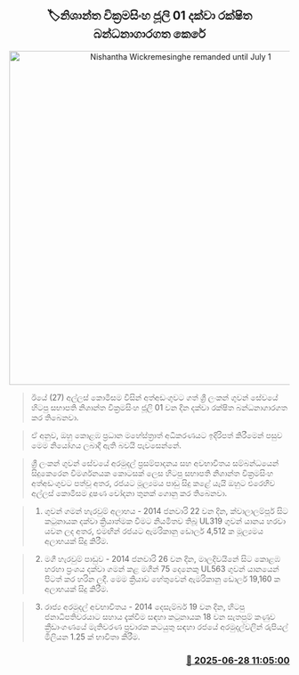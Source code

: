 <p align='center'><b><h2 align='center' title='Nishantha Wickremesinghe remanded until July 1'>🏷නිශාන්ත වික්‍රමසිංහ ජූලි 01 දක්වා රක්ෂිත බන්ධනාගාරගත කෙරේ</h2></b></p>
<p align='center'><img src='https://helakuru.sgp1.cdn.digitaloceanspaces.com/esana/images/lib/nishantha-wickramasinhe.jpg' width='600' alt='Nishantha Wickremesinghe remanded until July 1'></p>

> ඊයේ (27) අල්ලස් කොමිසම විසින් අත්අඩංගුවට ගත් ශ්‍රී ලංකන් ගුවන් සේවයේ හිටපු සභාපති නිශාන්ත වික්‍රමසිංහ ජූලි 01 වන දින දක්වා රක්ෂිත බන්ධනාගාරගත කර තිබෙනවා.

> ඒ අනුව, ඔහු කොළඹ ප්‍රධාන මහේස්ත්‍රාත් අධිකරණයට ඉදිරිපත් කිරීමෙන් පසුව මෙම නියෝගය ලබාදී ඇති බවයි පැවසෙන්නේ.  

> ශ්‍රී ලංකන් ගුවන් සේවයේ අරමුදල් ප්‍රසම්පාදනය සහ අවභාවිතය සම්බන්ධයෙන් සිදුකෙරෙන විමර්ශනයක කොටසක් ලෙස හිටපු සභාපති නිශාන්ත වික්‍රමසිංහ අත්අඩංගුවට පත්වූ අතර, රජයට මූල්‍යමය පාඩු සිදු කළේ යැයි ඔහුට එරෙහිව අල්ලස් කොමිසම දූෂණ චෝදනා තුනක් ගොනු කර තිබෙනවා.

> 1. ගුවන් ගමන් හැරවුම් අලාභය - 2014 ජනවාරි 22 වන දින, ක්වාලාලම්පූර් සිට කටුනායක දක්වා ක්‍රියාත්මක වීමට නියමිතව තිබූ UL319 ගුවන් යානය හරවා යවන ලද අතර, එමඟින් රජයට ඇමරිකානු ඩොලර් 4,512 ක මූල්‍යමය අලාභයක් සිදු කිරීම.

> 2. මගී හැරවුම් පාඩුව - 2014 ජනවාරි 26 වන දින, මාලදිවයිනේ සිට කොළඹ හරහා ප්‍රංශය දක්වා ගමන් කළ මගීන් 75 දෙනෙකු UL563 ගුවන් යානයෙන් පිටත් කර හරින ලදී. මෙම ක්‍රියාව හේතුවෙන් ඇමරිකානු ඩොලර් 19,160 ක අලාභයක් සිදු කිරීම.

> 3. රාජ්‍ය අරමුදල් අවභාවිතය - 2014 දෙසැම්බර් 19 වන දින, හිටපු ජනාධිපතිවරයාට සහාය දැක්වීම සඳහා කටුනායක 18 වන සැතපුම් කණුව ක්‍රීඩාංගණයේ මැතිවරණ ප්‍රචාරක කටයුතු සඳහා රජයේ අරමුදල්වලින් රුපියල් මිලියන 1.25 ක් භාවිතා කිරීම. 



<h3 align='right'><a href='https://www.helakuru.lk/esana/p/111422/'>📅 2025-06-28 11:05:00</a></h3>
